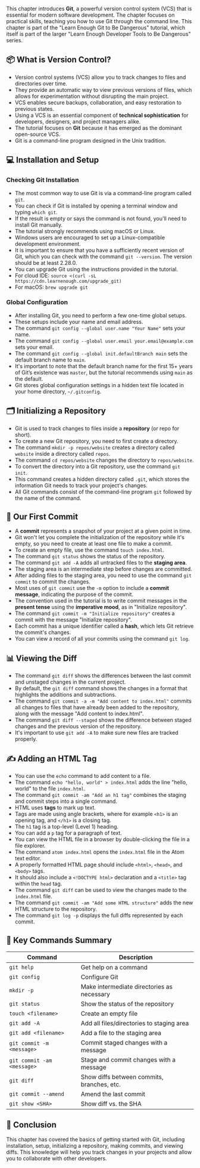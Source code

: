 This chapter introduces **Git**, a powerful version control system (VCS) that is essential for modern software development. The chapter focuses on practical skills, teaching you how to use Git through the command line. This chapter is part of the "Learn Enough Git to Be Dangerous" tutorial, which itself is part of the larger "Learn Enough Developer Tools to Be Dangerous" series.

## 📦 What is Version Control?

- Version control systems (VCS) allow you to track changes to files and directories over time.
- They provide an automatic way to view previous versions of files, which allows for experimentation without disrupting the main project.
- VCS enables secure backups, collaboration, and easy restoration to previous states.
- Using a VCS is an essential component of **technical sophistication** for developers, designers, and project managers alike.
- The tutorial focuses on **Git** because it has emerged as the dominant open-source VCS.
- Git is a command-line program designed in the Unix tradition.

## 💻 Installation and Setup

### Checking Git Installation

- The most common way to use Git is via a command-line program called `git`.
- You can check if Git is installed by opening a terminal window and typing `which git`.
- If the result is empty or says the command is not found, you'll need to install Git manually.
- The tutorial strongly recommends using macOS or Linux.
- Windows users are encouraged to set up a Linux-compatible development environment.
- It is important to ensure that you have a sufficiently recent version of Git, which you can check with the command `git --version`. The version should be at least 2.28.0.
- You can upgrade Git using the instructions provided in the tutorial.
- For cloud IDE: `source <(curl -sL https://cdn.learnenough.com/upgrade_git)`
- For macOS: `brew upgrade git`

### Global Configuration

- After installing Git, you need to perform a few one-time global setups.
- These setups include your name and email address.
- The command `git config --global user.name "Your Name"` sets your name.
- The command `git config --global user.email your.email@example.com` sets your email.
- The command `git config --global init.defaultBranch main` sets the default branch name to `main`.
- It's important to note that the default branch name for the first 15+ years of Git’s existence was `master`, but the tutorial recommends using `main` as the default.
- Git stores global configuration settings in a hidden text file located in your home directory, `~/.gitconfig`.

## 🗂️ Initializing a Repository

- Git is used to track changes to files inside a **repository** (or repo for short).
- To create a new Git repository, you need to first create a directory.
- The command `mkdir -p repos/website` creates a directory called `website` inside a directory called `repos`.
- The command `cd repos/website` changes the directory to `repos/website`.
- To convert the directory into a Git repository, use the command `git init`.
- This command creates a hidden directory called `.git`, which stores the information Git needs to track your project's changes.
- All Git commands consist of the command-line program `git` followed by the name of the command.

## 📝 Our First Commit

- A **commit** represents a snapshot of your project at a given point in time.
- Git won't let you complete the initialization of the repository while it's empty, so you need to create at least one file to make a commit.
- To create an empty file, use the command `touch index.html`.
- The command `git status` shows the status of the repository.
- The command `git add -A` adds all untracked files to the **staging area**.
- The staging area is an intermediate step before changes are committed.
- After adding files to the staging area, you need to use the command `git commit` to commit the changes.
- Most uses of `git commit` use the `-m` option to include a **commit message**, indicating the purpose of the commit.
- The convention used in the tutorial is to write commit messages in the **present tense** using the **imperative mood**, as in "Initialize repository".
- The command `git commit -m "Initialize repository"` creates a commit with the message "Initialize repository".
- Each commit has a unique identifier called a **hash**, which lets Git retrieve the commit's changes.
- You can view a record of all your commits using the command `git log`.

## 📊 Viewing the Diff

- The command `git diff` shows the differences between the last commit and unstaged changes in the current project.
- By default, the `git diff` command shows the changes in a format that highlights the additions and subtractions.
- The command `git commit -a -m "Add content to index.html"` commits all changes to files that have already been added to the repository, along with the message "Add content to index.html".
- The command `git diff --staged` shows the difference between staged changes and the previous version of the repository.
- It's important to use `git add -A` to make sure new files are tracked properly.

## ✍️ Adding an HTML Tag

- You can use the `echo` command to add content to a file.
- The command `echo "hello, world" > index.html` adds the line "hello, world" to the file `index.html`.
- The command `git commit -am "Add an h1 tag"` combines the staging and commit steps into a single command.
- HTML uses **tags** to mark up text.
- Tags are made using angle brackets, where for example `<h1>` is an opening tag, and `</h1>` is a closing tag.
- The `h1` tag is a top-level (Level 1) heading.
- You can add a `p` tag for a paragraph of text.
- You can view the HTML file in a browser by double-clicking the file in a file explorer.
- The command `atom index.html` opens the `index.html` file in the Atom text editor.
- A properly formatted HTML page should include `<html>`, `<head>`, and `<body>` tags.
- It should also include a `<!DOCTYPE html>` declaration and a `<title>` tag within the `head` tag.
- The command `git diff` can be used to view the changes made to the `index.html` file.
- The command `git commit -am "Add some HTML structure"` adds the new HTML structure to the repository.
- The command `git log -p` displays the full diffs represented by each commit.

## 📝 Key Commands Summary

|Command|Description|
|---|---|
|`git help`|Get help on a command|
|`git config`|Configure Git|
|`mkdir -p`|Make intermediate directories as necessary|
|`git status`|Show the status of the repository|
|`touch <filename>`|Create an empty file|
|`git add -A`|Add all files/directories to staging area|
|`git add <filename>`|Add a file to the staging area|
|`git commit -m <message>`|Commit staged changes with a message|
|`git commit -am <message>`|Stage and commit changes with a message|
|`git diff`|Show diffs between commits, branches, etc.|
|`git commit --amend`|Amend the last commit|
|`git show <SHA>`|Show diff vs. the SHA|

## 🎯 Conclusion

This chapter has covered the basics of getting started with Git, including installation, setup, initializing a repository, making commits, and viewing diffs. This knowledge will help you track changes in your projects and allow you to collaborate with other developers.